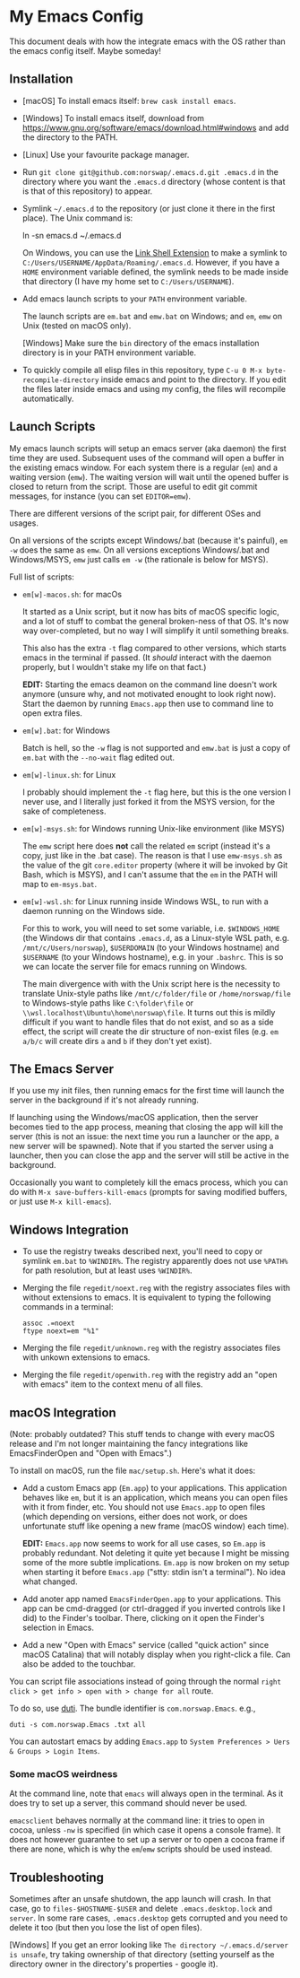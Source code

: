 # My Emacs Config

This document deals with how the integrate emacs with the OS rather than the
emacs config itself. Maybe someday!

## Installation

- [macOS] To install emacs itself: `brew cask install emacs`.

- [Windows] To install emacs itself, download from
  https://www.gnu.org/software/emacs/download.html#windows and add the directory
  to the PATH.

- [Linux] Use your favourite package manager.

- Run `git clone git@github.com:norswap/.emacs.d.git .emacs.d` in the directory
  where you want the `.emacs.d` directory (whose content is that is that of this
  repository) to appear.

- Symlink `~/.emacs.d` to the repository (or just clone it there in the first
  place). The Unix command is:

    ln -sn emacs.d ~/.emacs.d

  On Windows, you can use the [Link Shell Extension][lse] to make a symlink to
  `C:/Users/USERNAME/AppData/Roaming/.emacs.d`. However, if you have a `HOME`
  environment variable defined, the symlink needs to be made inside that
  directory (I have my home set to `C:/Users/USERNAME`).

[lse]: https://schinagl.priv.at/nt/hardlinkshellext/linkshellextension.html

- Add emacs launch scripts to your `PATH` environment variable.

  The launch scripts are `em.bat` and `emw.bat` on Windows; and
  `em`, `emw` on Unix (tested on macOS only).

  \[Windows\] Make sure the `bin` directory of the emacs installation directory
  is in your PATH environment variable.

- To quickly compile all elisp files in this repository, type `C-u 0 M-x
  byte-recompile-directory` inside emacs and point to the directory. If you edit
  the files later inside emacs and using my config, the files will recompile
  automatically.

## Launch Scripts

My emacs launch scripts will setup an emacs server (aka daemon) the first time
they are used. Subsequent uses of the command will open a buffer in the existing
emacs window. For each system there is a regular (`em`) and a waiting version
(`emw`). The waiting version will wait until the opened buffer is closed to
return from the script. Those are useful to edit git commit messages, for
instance (you can set `EDITOR=emw`).

There are different versions of the script pair, for different OSes and usages.

On all versions of the scripts except Windows/.bat (because it's painful), `em
-w` does the same as `emw`. On all versions exceptions Windows/.bat and
Windows/MSYS, `emw` just calls `em -w` (the rationale is below for MSYS).

Full list of scripts:

- `em[w]-macos.sh`: for macOs

  It started as a Unix script, but it now has bits of macOS specific logic, and
  a lot of stuff to combat the general broken-ness of that OS. It's now way
  over-completed, but no way I will simplify it until something breaks.

  This also has the extra `-t` flag compared to other versions, which starts
  emacs in the terminal if passed. (It *should* interact with the daemon
  properly, but I wouldn't stake my life on that fact.)

  **EDIT:** Starting the emacs deamon on the command line doesn't work anymore
  (unsure why, and not motivated enought to look right now). Start the daemon by
  running `Emacs.app` then use to command line to open extra files.

- `em[w].bat`: for Windows

  Batch is hell, so the `-w` flag is not supported and `emw.bat` is just a copy
  of `em.bat` with the `--no-wait` flag edited out.

- `em[w]-linux.sh`: for Linux

  I probably should implement the `-t` flag here, but this is the one version I
  never use, and I literally just forked it from the MSYS version, for the sake
  of completeness.

- `em[w]-msys.sh`: for Windows running Unix-like environment (like MSYS)

  The `emw` script here does **not** call the related `em` script (instead it's
  a copy, just like in the .bat case). The reason is that I use `emw-msys.sh` as
  the value of the git `core.editor` property (where it will be invoked by Git
  Bash, which is MSYS), and I can't assume that the `em` in the PATH will map to
  `em-msys.bat`.

- `em[w]-wsl.sh`: for Linux running inside Windows WSL, to run with
  a daemon running on the Windows side.

  For this to work, you will need to set some variable, i.e. `$WINDOWS_HOME`
  (the Windows dir that contains `.emacs.d`, as a Linux-style WSL path, e.g. `
  /mnt/c/Users/norswap`), `$USERDOMAIN` (to your Windows hostname) and
  `$USERNAME` (to your Windows hostname), e.g. in your `.bashrc`. This is so we
  can locate the server file for emacs running on Windows.

  The main divergence with with the Unix script here is the necessity to
  translate Unix-style paths like `/mnt/c/folder/file` or `/home/norswap/file`
  to Windows-style paths like `C:\folder\file` or
  `\\wsl.localhost\Ubuntu\home\norswap\file`. It turns out this is mildly
  difficult if you want to handle files that do not exist, and so as a side
  effect, the script will create the dir structure of non-exist files (e.g. `em
  a/b/c` will create dirs `a` and `b` if they don't yet exist).

## The Emacs Server

If you use my init files, then running emacs for the first time will launch the
server in the background if it's not already running.

If launching using the Windows/macOS application, then the server becomes tied
to the app process, meaning that closing the app will kill the server (this is
not an issue: the next time you run a launcher or the app, a new server will be
spawned). Note that if you started the server using a launcher, then you can
close the app and the server will still be active in the background.

Occasionally you want to completely kill the emacs process, which you can do
with `M-x save-buffers-kill-emacs` (prompts for saving modified buffers, or just
use `M-x kill-emacs`).

## Windows Integration

- To use the registry tweaks described next, you'll need to copy or symlink
  `em.bat` to `%WINDIR%`. The registry apparently does not use `%PATH%` for
  path resolution, but at least uses `%WINDIR%`.

- Merging the file `regedit/noext.reg` with the registry associates files with
  without extensions to emacs. It is equivalent to typing the following commands
  in a terminal:

      assoc .=noext
      ftype noext=em "%1"

- Merging the file `regedit/unknown.reg` with the registry associates files
  with unkown extensions to emacs.

- Merging the file `regedit/openwith.reg` with the registry add an "open with
  emacs" item to the context menu of all files.

## macOS Integration

(Note: probably outdated? This stuff tends to change with every macOS release
and I'm not longer maintaining the fancy integrations like EmacsFinderOpen and
"Open with Emacs".)

To install on macOS, run the file `mac/setup.sh`. Here's what it does:

- Add a custom Emacs app (`Em.app`) to your applications. This application
  behaves like `em`, but it is an application, which means you can open files
  with it from finder, etc. You should not use `Emacs.app` to open files (which
  depending on versions, either does not work, or does unfortunate stuff like
  opening a new frame (macOS window) each time).

  **EDIT:** `Emacs.app` now seems to work for all use cases, so `Em.app` is
  probably redundant. Not deleting it quite yet because I might be missing some
  of the more subtle implications. `Em.app` is now broken on my setup when
  starting it before `Emacs.app` ("stty: stdin isn't a terminal"). No idea what
  changed.

- Add anoter app named `EmacsFinderOpen.app` to your applications. This app can
  be cmd-dragged (or ctrl-dragged if you inverted controls like I did) to the
  Finder's toolbar. There, clicking on it open the Finder's selection in Emacs.

- Add a new "Open with Emacs" service (called "quick action" since macOS
  Catalina) that will notably display when you right-click a file. Can also be
  added to the touchbar.

You can script file associations instead of going through the normal `right
click > get info > open with > change for all` route.

To do so, use [duti](https://github.com/moretension/duti/releases). The bundle
identifier is `com.norswap.Emacs`. e.g.,

    duti -s com.norswap.Emacs .txt all

You can autostart emacs by adding `Emacs.app` to `System Preferences > Uers &
Groups > Login Items`.

### Some macOS weirdness

At the command line, note that `emacs` will always open in the terminal. As it
does try to set up a server, this command should never be used.

`emacsclient` behaves normally at the command line: it tries to open in cocoa,
unless `-nw` is specified (in which case it opens a console frame). It does not
however guarantee to set up a server or to open a cocoa frame if there are none,
which is why the `em`/`emw` scripts should be used instead.

## Troubleshooting

Sometimes after an unsafe shutdown, the app launch will crash. In
that case, go to `files-$HOSTNAME-$USER` and delete `.emacs.desktop.lock` and
`server`. In some rare cases, `.emacs.desktop` gets corrupted and you need to
delete it too (but then you lose the list of open files).

\[Windows\] If you get an error looking like `The directory ~/.emacs.d/server is
unsafe`, try taking ownership of that directory (setting yourself as the
directory owner in the directory's properties - google it).
